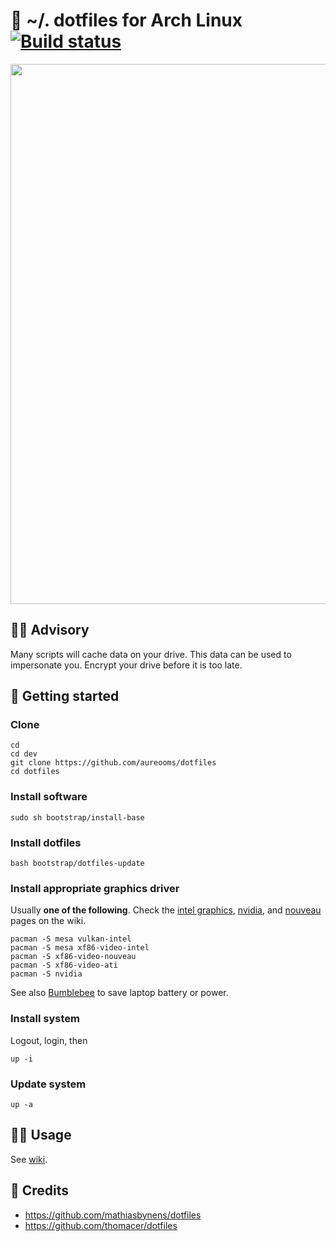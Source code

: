 # :wrench: ~/. dotfiles for Arch Linux [![Build status](https://img.shields.io/travis/aureooms/dotfiles/master.svg)](https://travis-ci.org/aureooms/dotfiles/branches)

<img src="https://imgs.xkcd.com/comics/the_general_problem.png" width="864">

## :raising_hand_man: Advisory

Many scripts will cache data on your drive. This data can be used to
impersonate you. Encrypt your drive before it is too late.

## :rocket: Getting started

### Clone

    cd
    cd dev
    git clone https://github.com/aureooms/dotfiles
    cd dotfiles

### Install software

    sudo sh bootstrap/install-base

### Install dotfiles

    bash bootstrap/dotfiles-update

### Install appropriate graphics driver

Usually **one of the following**.
Check the
[intel graphics](https://wiki.archlinux.org/index.php/Intel_graphics),
[nvidia](https://wiki.archlinux.org/index.php/NVIDIA),
and 
[nouveau](https://wiki.archlinux.org/index.php/nouveau)
pages on the wiki.

    pacman -S mesa vulkan-intel
    pacman -S mesa xf86-video-intel
    pacman -S xf86-video-nouveau
    pacman -S xf86-video-ati
    pacman -S nvidia

See also [Bumblebee](https://wiki.archlinux.org/index.php/Bumblebee) to save
laptop battery or power.

### Install system
Logout, login, then

    up -i

### Update system

    up -a


## :woman_astronaut: Usage

See [wiki](https://github.com/aureooms/dotfiles/wiki).


## :clap: Credits

  - https://github.com/mathiasbynens/dotfiles
  - https://github.com/thomacer/dotfiles
